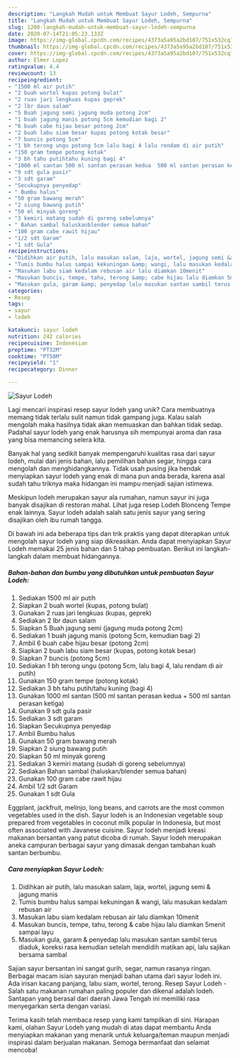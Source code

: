 ```yaml
---
description: "Langkah Mudah untuk Membuat Sayur Lodeh, Sempurna"
title: "Langkah Mudah untuk Membuat Sayur Lodeh, Sempurna"
slug: 1200-langkah-mudah-untuk-membuat-sayur-lodeh-sempurna
date: 2020-07-14T21:05:23.133Z
image: https://img-global.cpcdn.com/recipes/4373a5a95a2bd107/751x532cq70/sayur-lodeh-foto-resep-utama.jpg
thumbnail: https://img-global.cpcdn.com/recipes/4373a5a95a2bd107/751x532cq70/sayur-lodeh-foto-resep-utama.jpg
cover: https://img-global.cpcdn.com/recipes/4373a5a95a2bd107/751x532cq70/sayur-lodeh-foto-resep-utama.jpg
author: Elmer Lopez
ratingvalue: 4.4
reviewcount: 13
recipeingredient:
- "1500 ml air putih"
- "2 buah wortel kupas potong bulat"
- "2 ruas jari lengkuas kupas geprek"
- "2 lbr daun salam"
- "5 Buah jagung semi jagung muda potong 2cm"
- "1 buah jagung manis potong 5cm kemudian bagi 2"
- "6 buah cabe hijau besar potong 2cm"
- "2 buah labu siam besar kupas potong kotak besar"
- "7 buncis potong 5cm"
- "1 bh terong ungu potong 5cm lalu bagi 4 lalu rendam di air putih"
- "150 gram tempe potong kotak"
- "3 bh tahu putihtahu kuning bagi 4"
- "1000 ml santan 500 ml santan perasan kedua  500 ml santan perasan ketiga"
- "9 sdt gula pasir"
- "3 sdt garam"
- "Secukupnya penyedap"
- " Bumbu halus"
- "50 gram bawang merah"
- "2 siung bawang putih"
- "50 ml minyak goreng"
- "3 kemiri matang sudah di goreng sebelumnya"
- " Bahan sambal haluskanblender semua bahan"
- "100 gram cabe rawit hijau"
- "1/2 sdt Garam"
- "1 sdt Gula"
recipeinstructions:
- "Didihkan air putih, lalu masukan salam, laja, wortel, jagung semi &amp; jagung manis"
- "Tumis bumbu halus sampai kekuningan &amp; wangi, lalu masukan kedalam rebusan air"
- "Masukan labu siam kedalam rebusan air lalu diamkan 10menit"
- "Masukan buncis, tempe, tahu, terong &amp; cabe hijau lalu diamkan 5menit sampai layu"
- "Masukan gula, garam &amp; penyedap lalu masukan santan sambil terus diaduk, koreksi rasa kemudian setelah mendidih matikan api, lalu sajikan bersama sambal"
categories:
- Resep
tags:
- sayur
- lodeh

katakunci: sayur lodeh 
nutrition: 242 calories
recipecuisine: Indonesian
preptime: "PT32M"
cooktime: "PT58M"
recipeyield: "1"
recipecategory: Dinner

---
```



![Sayur Lodeh](https://img-global.cpcdn.com/recipes/4373a5a95a2bd107/751x532cq70/sayur-lodeh-foto-resep-utama.jpg)

Lagi mencari inspirasi resep sayur lodeh yang unik? Cara membuatnya memang tidak terlalu sulit namun tidak gampang juga. Kalau salah mengolah maka hasilnya tidak akan memuaskan dan bahkan tidak sedap. Padahal sayur lodeh yang enak harusnya sih mempunyai aroma dan rasa yang bisa memancing selera kita.

Banyak hal yang sedikit banyak mempengaruhi kualitas rasa dari sayur lodeh, mulai dari jenis bahan, lalu pemilihan bahan segar, hingga cara mengolah dan menghidangkannya. Tidak usah pusing jika hendak menyiapkan sayur lodeh yang enak di mana pun anda berada, karena asal sudah tahu triknya maka hidangan ini mampu menjadi sajian istimewa.

Meskipun lodeh merupakan sayur ala rumahan, namun sayur ini juga banyak disajikan di restoran mahal. Lihat juga resep Lodeh Blonceng Tempe enak lainnya. Sayur lodeh adalah salah satu jenis sayur yang sering disajikan oleh ibu rumah tangga.


Di bawah ini ada beberapa tips dan trik praktis yang dapat diterapkan untuk mengolah sayur lodeh yang siap dikreasikan. Anda dapat menyiapkan Sayur Lodeh memakai 25 jenis bahan dan 5 tahap pembuatan. Berikut ini langkah-langkah dalam membuat hidangannya.

<!--inarticleads1-->

##### Bahan-bahan dan bumbu yang dibutuhkan untuk pembuatan Sayur Lodeh:

1. Sediakan 1500 ml air putih
1. Siapkan 2 buah wortel (kupas, potong bulat)
1. Gunakan 2 ruas jari lengkuas (kupas, geprek)
1. Sediakan 2 lbr daun salam
1. Siapkan 5 Buah jagung semi (jagung muda potong 2cm)
1. Sediakan 1 buah jagung manis (potong 5cm, kemudian bagi 2)
1. Ambil 6 buah cabe hijau besar (potong 2cm)
1. Siapkan 2 buah labu siam besar (kupas, potong kotak besar)
1. Siapkan 7 buncis (potong 5cm)
1. Sediakan 1 bh terong ungu (potong 5cm, lalu bagi 4, lalu rendam di air putih)
1. Gunakan 150 gram tempe (potong kotak)
1. Sediakan 3 bh tahu putih/tahu kuning (bagi 4)
1. Gunakan 1000 ml santan (500 ml santan perasan kedua + 500 ml santan perasan ketiga)
1. Gunakan 9 sdt gula pasir
1. Sediakan 3 sdt garam
1. Siapkan Secukupnya penyedap
1. Ambil  Bumbu halus
1. Gunakan 50 gram bawang merah
1. Siapkan 2 siung bawang putih
1. Siapkan 50 ml minyak goreng
1. Sediakan 3 kemiri matang (sudah di goreng sebelumnya)
1. Sediakan  Bahan sambal (haluskan/blender semua bahan)
1. Gunakan 100 gram cabe rawit hijau
1. Ambil 1/2 sdt Garam
1. Gunakan 1 sdt Gula


Eggplant, jackfruit, melinjo, long beans, and carrots are the most common vegetables used in the dish. Sayur lodeh is an Indonesian vegetable soup prepared from vegetables in coconut milk popular in Indonesia, but most often associated with Javanese cuisine. Sayur lodeh menjadi kreasi makanan bersantan yang patut dicoba di rumah. Sayur lodeh merupakan aneka campuran berbagai sayur yang dimasak dengan tambahan kuah santan berbumbu. 

<!--inarticleads2-->

##### Cara menyiapkan Sayur Lodeh:

1. Didihkan air putih, lalu masukan salam, laja, wortel, jagung semi &amp; jagung manis
1. Tumis bumbu halus sampai kekuningan &amp; wangi, lalu masukan kedalam rebusan air
1. Masukan labu siam kedalam rebusan air lalu diamkan 10menit
1. Masukan buncis, tempe, tahu, terong &amp; cabe hijau lalu diamkan 5menit sampai layu
1. Masukan gula, garam &amp; penyedap lalu masukan santan sambil terus diaduk, koreksi rasa kemudian setelah mendidih matikan api, lalu sajikan bersama sambal


Sajian sayur bersantan ini sangat gurih, segar, namun rasanya ringan. Berbagai macam isian sayuran menjadi bahan utama dari sayur lodeh ini. Ada irisan kacang panjang, labu siam, wortel, terong. Resep Sayur Lodeh - Salah satu makanan rumahan paling populer dan dikenal adalah lodeh. Santapan yang berasal dari daerah Jawa Tengah ini memiliki rasa menyegarkan serta dengan variasi. 

Terima kasih telah membaca resep yang kami tampilkan di sini. Harapan kami, olahan Sayur Lodeh yang mudah di atas dapat membantu Anda menyiapkan makanan yang menarik untuk keluarga/teman maupun menjadi inspirasi dalam berjualan makanan. Semoga bermanfaat dan selamat mencoba!

